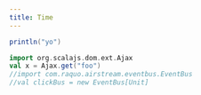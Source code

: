 ```yaml
---
title: Time
---
```


<div class = "mdoc-example">

```scala mdoc:js
println("yo")
```

</div>

<div class = "mdoc-example">

```scala mdoc:js
import org.scalajs.dom.ext.Ajax
val x = Ajax.get("foo")
//import com.raquo.airstream.eventbus.EventBus
//val clickBus = new EventBus[Unit]
```

</div>

